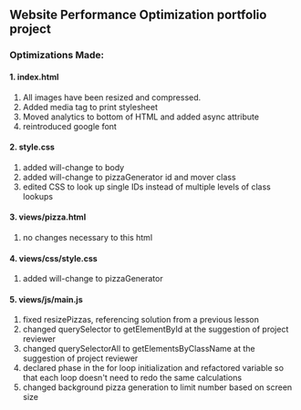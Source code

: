 ## Website Performance Optimization portfolio project



### Optimizations Made:

#### 1. index.html
1. All images have been resized and compressed.
2. Added media tag to print stylesheet
3. Moved analytics to bottom of HTML and added async attribute
4. reintroduced google font

#### 2. style.css
1. added will-change to body
2. added will-change to pizzaGenerator id and mover class
3. edited CSS to look up single IDs instead of multiple levels of class lookups

#### 3. views/pizza.html
1. no changes necessary to this html

#### 4. views/css/style.css
1. added will-change to pizzaGenerator

#### 5. views/js/main.js
1. fixed resizePizzas, referencing solution from a previous lesson
2. changed querySelector to getElementById at the suggestion of project reviewer
3. changed querySelectorAll to getElementsByClassName at the suggestion of project reviewer
4. declared phase in the for loop initialization and refactored variable so that each loop doesn't need to redo the same calculations
5. changed background pizza generation to limit number based on screen size